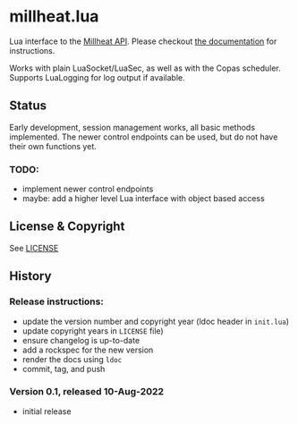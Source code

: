 # millheat.lua

Lua interface to the [Millheat API](https://api.millheat.com/share/apidocument).
Please checkout [the documentation](https://tieske.github.io/millheat.lua/) for
instructions.

Works with plain LuaSocket/LuaSec, as well as with the Copas scheduler. Supports
LuaLogging for log output if available.

## Status

Early development, session management works, all basic methods implemented. The
newer control endpoints can be used, but do not have their own functions yet.

### TODO:

- implement newer control endpoints
- maybe: add a higher level Lua interface with object based access

## License & Copyright

See [LICENSE](https://github.com/Tieske/millheat.lua/blob/master/LICENSE)

## History

### Release instructions:

* update the version number and copyright year (ldoc header in `init.lua`)
* update copyright years in `LICENSE` file)
* ensure changelog is up-to-date
* add a rockspec for the new version
* render the docs using `ldoc`
* commit, tag, and push

### Version 0.1, released 10-Aug-2022

* initial release
